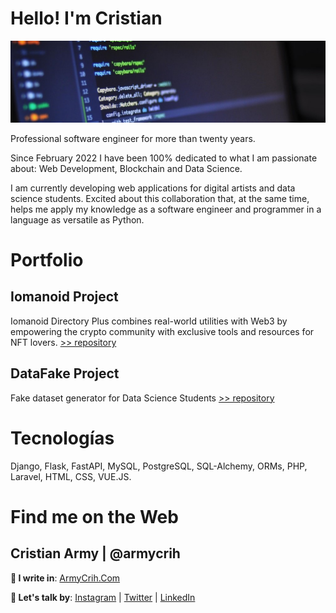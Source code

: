 # Hello! I'm Cristian
<p align="center"><img src="portada_code_armycrih.jpg" alt="portada"></p>

Professional software engineer for more than twenty years.

Since February 2022 I have been 100% dedicated to what I am passionate about: Web Development, Blockchain and Data Science.

I am currently developing web applications for digital artists and data science students. Excited about this collaboration that, at the same time, helps me apply my knowledge as a software engineer and programmer in a language as versatile as Python.

# Portfolio 
## Iomanoid Project
Iomanoid Directory Plus combines real-world utilities with Web3 by empowering the crypto community with exclusive tools and resources for NFT lovers.
[>> repository](https://github.com/armycrih/Iomanoid)

## DataFake Project
Fake dataset generator for Data Science Students
[>> repository](https://github.com/armycrih/datafake)

# Tecnologías 
Django, Flask, FastAPI, MySQL, PostgreSQL, SQL-Alchemy, 
ORMs, PHP, Laravel, HTML, CSS, VUE.JS.



# Find me on the Web

## Cristian Army | @armycrih

**📝 I write in**: <a href="https://armycrih.com" target="_blank">ArmyCrih.Com</a>

**💬 Let's talk by**:
[Instagram](https://www.instagram.com/armycrih/) | [Twitter](https://twitter.com/armycrih) | [LinkedIn](
https://www.linkedin.com/in/armycrih/) 



